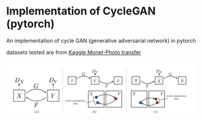 # Implementation of CycleGAN (pytorch)

An implementation of cycle GAN (generative adversarial network) in pytorch

datasets tested are from [Kaggle Monet-Photo transfer](https://www.kaggle.com/c/gan-getting-started/data)

![cycle_gan](./repo_figs/cycle_gan_theory.png)

